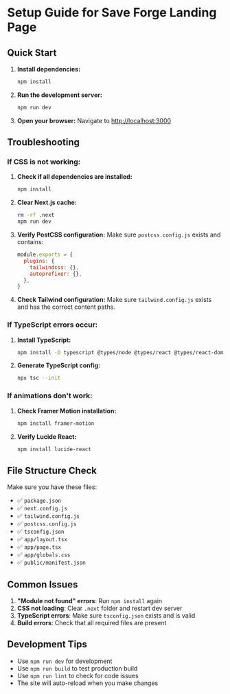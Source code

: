 # Setup Guide for Save Forge Landing Page

## Quick Start

1. **Install dependencies:**
   ```bash
   npm install
   ```

2. **Run the development server:**
   ```bash
   npm run dev
   ```

3. **Open your browser:**
   Navigate to [http://localhost:3000](http://localhost:3000)

## Troubleshooting

### If CSS is not working:

1. **Check if all dependencies are installed:**
   ```bash
   npm install
   ```

2. **Clear Next.js cache:**
   ```bash
   rm -rf .next
   npm run dev
   ```

3. **Verify PostCSS configuration:**
   Make sure `postcss.config.js` exists and contains:
   ```js
   module.exports = {
     plugins: {
       tailwindcss: {},
       autoprefixer: {},
     },
   }
   ```

4. **Check Tailwind configuration:**
   Make sure `tailwind.config.js` exists and has the correct content paths.

### If TypeScript errors occur:

1. **Install TypeScript:**
   ```bash
   npm install -D typescript @types/node @types/react @types/react-dom
   ```

2. **Generate TypeScript config:**
   ```bash
   npx tsc --init
   ```

### If animations don't work:

1. **Check Framer Motion installation:**
   ```bash
   npm install framer-motion
   ```

2. **Verify Lucide React:**
   ```bash
   npm install lucide-react
   ```

## File Structure Check

Make sure you have these files:
- ✅ `package.json`
- ✅ `next.config.js`
- ✅ `tailwind.config.js`
- ✅ `postcss.config.js`
- ✅ `tsconfig.json`
- ✅ `app/layout.tsx`
- ✅ `app/page.tsx`
- ✅ `app/globals.css`
- ✅ `public/manifest.json`

## Common Issues

1. **"Module not found" errors**: Run `npm install` again
2. **CSS not loading**: Clear `.next` folder and restart dev server
3. **TypeScript errors**: Make sure `tsconfig.json` exists and is valid
4. **Build errors**: Check that all required files are present

## Development Tips

- Use `npm run dev` for development
- Use `npm run build` to test production build
- Use `npm run lint` to check for code issues
- The site will auto-reload when you make changes 